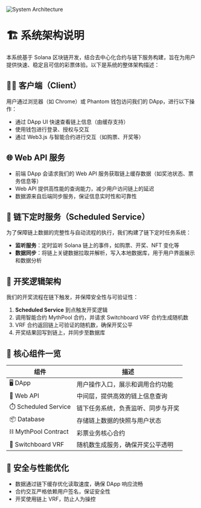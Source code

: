 ![System Architecture](/system.png)

# 🏗️ 系统架构说明

本系统基于 Solana 区块链开发，结合去中心化合约与链下服务构建，旨在为用户提供快速、稳定且可信的彩票体验。以下是系统的整体架构描述：


## 🧑‍💻 客户端（Client）

用户通过浏览器（如 Chrome）或 Phantom 钱包访问我们的 DApp，进行以下操作：

- 通过 DApp UI 快速查看链上信息（由缓存支持）
- 使用钱包进行登录、授权与交互
- 通过 Web3.js 与智能合约进行交互（如购票、开奖等）


## 🌐 Web API 服务

- 前端 DApp 会请求我们的 Web API 服务获取链上缓存数据（如奖池状态、票务信息等）
- Web API 提供高性能的查询能力，减少用户访问链上的延迟
- 数据源来自后端同步服务，保证信息实时性和可靠性


## 🔄 链下定时服务（Scheduled Service）

为了保障链上数据的完整性与自动流程的执行，我们构建了链下定时任务系统：

- **监听服务**：定时监听 Solana 链上的事件，如购票、开奖、NFT 变化等
- **数据同步**：将链上关键数据拉取并解析，写入本地数据库，用于用户界面展示和数据分析


## 🎲 开奖逻辑架构

我们的开奖流程在链下触发，并保障安全性与可验证性：

1. **Scheduled Service** 到点触发开奖逻辑
2. 调用智能合约 MythPool 合约，并请求 Switchboard VRF 合约生成随机数
3. VRF 合约返回链上可验证的随机数，确保开奖公平
4. 开奖结果回写到链上，并同步至数据库


## 🧱 核心组件一览

| 组件 | 描述 |
|------|------|
| 🖥️ DApp | 用户操作入口，展示和调用合约功能 |
| 🔌 Web API | 中间层，提供高效的链上信息查询 |
| ⏱️ Scheduled Service | 链下任务系统，负责监听、同步与开奖 |
| 📦 Database | 存储链上数据的快照与用户状态 |
| ⛓️ MythPool Contract | 彩票业务核心合约 |
| 🎰 Switchboard VRF | 随机数生成服务，确保开奖公平透明 |


## 🔐 安全与性能优化

- 数据通过链下缓存优化读取速度，确保 DApp 响应流畅
- 合约交互严格依赖用户签名，保证安全性
- 开奖使用链上 VRF，防止人为操控

